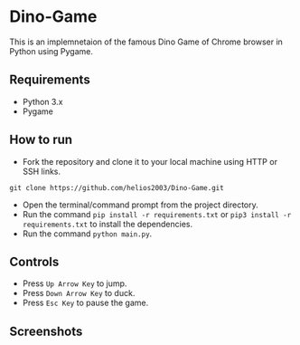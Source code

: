 # Dino-Game
This is an implemnetaion of the famous Dino Game of Chrome browser in Python using Pygame.

## Requirements
* Python 3.x
* Pygame

## How to run
* Fork the repository and clone it to your local machine using HTTP or SSH links.
```
git clone https://github.com/helios2003/Dino-Game.git
```
* Open the terminal/command prompt from the project directory.
* Run the command `pip install -r requirements.txt` or `pip3 install -r requirements.txt` to install the dependencies.
* Run the command `python main.py`.

## Controls
* Press `Up Arrow Key` to jump.
* Press `Down Arrow Key` to duck.
* Press `Esc Key` to pause the game.

## Screenshots